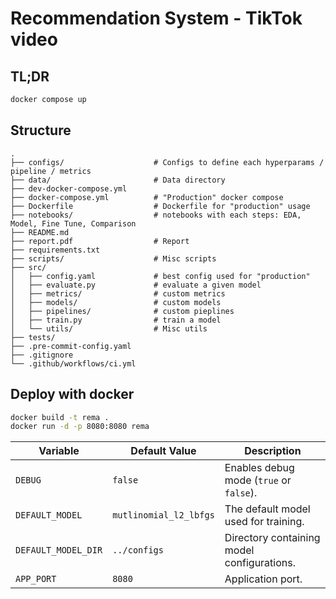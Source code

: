 # Recommendation System - TikTok video

## TL;DR

```bash
docker compose up
```

## Structure

```
.
├── configs/                    # Configs to define each hyperparams / pipeline / metrics
├── data/                       # Data directory
├── dev-docker-compose.yml
├── docker-compose.yml          # "Production" docker compose
├── Dockerfile                  # Dockerfile for "production" usage
├── notebooks/                  # notebooks with each steps: EDA, Model, Fine Tune, Comparison
├── README.md
├── report.pdf                  # Report
├── requirements.txt
├── scripts/                    # Misc scripts
├── src/
│   ├── config.yaml             # best config used for "production"
│   ├── evaluate.py             # evaluate a given model
│   ├── metrics/                # custom metrics
│   ├── models/                 # custom models
│   ├── pipelines/              # custom pieplines
│   ├── train.py                # train a model
│   └── utils/                  # Misc utils
├── tests/
├── .pre-commit-config.yaml
├── .gitignore
└── .github/workflows/ci.yml
```

## Deploy with docker

```bash
docker build -t rema .
docker run -d -p 8080:8080 rema
```

| Variable         | Default Value            | Description                                 |
|-----------------|---------------------------|---------------------------------------------|
| `DEBUG`         | `false`                   | Enables debug mode (`true` or `false`).     |
| `DEFAULT_MODEL` | `mutlinomial_l2_lbfgs`    | The default model used for training.        |
| `DEFAULT_MODEL_DIR` | `../configs`          | Directory containing model configurations.  |
| `APP_PORT`      | `8080`                    | Application port.                           |
